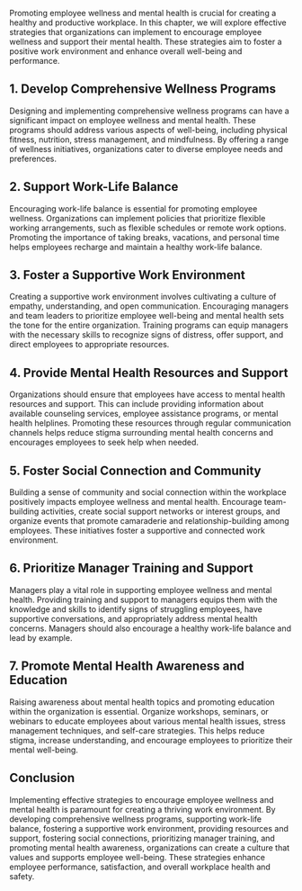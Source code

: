 
Promoting employee wellness and mental health is crucial for creating a healthy and productive workplace. In this chapter, we will explore effective strategies that organizations can implement to encourage employee wellness and support their mental health. These strategies aim to foster a positive work environment and enhance overall well-being and performance.

## 1\. Develop Comprehensive Wellness Programs

Designing and implementing comprehensive wellness programs can have a significant impact on employee wellness and mental health. These programs should address various aspects of well-being, including physical fitness, nutrition, stress management, and mindfulness. By offering a range of wellness initiatives, organizations cater to diverse employee needs and preferences.

## 2\. Support Work-Life Balance

Encouraging work-life balance is essential for promoting employee wellness. Organizations can implement policies that prioritize flexible working arrangements, such as flexible schedules or remote work options. Promoting the importance of taking breaks, vacations, and personal time helps employees recharge and maintain a healthy work-life balance.

## 3\. Foster a Supportive Work Environment

Creating a supportive work environment involves cultivating a culture of empathy, understanding, and open communication. Encouraging managers and team leaders to prioritize employee well-being and mental health sets the tone for the entire organization. Training programs can equip managers with the necessary skills to recognize signs of distress, offer support, and direct employees to appropriate resources.

## 4\. Provide Mental Health Resources and Support

Organizations should ensure that employees have access to mental health resources and support. This can include providing information about available counseling services, employee assistance programs, or mental health helplines. Promoting these resources through regular communication channels helps reduce stigma surrounding mental health concerns and encourages employees to seek help when needed.

## 5\. Foster Social Connection and Community

Building a sense of community and social connection within the workplace positively impacts employee wellness and mental health. Encourage team-building activities, create social support networks or interest groups, and organize events that promote camaraderie and relationship-building among employees. These initiatives foster a supportive and connected work environment.

## 6\. Prioritize Manager Training and Support

Managers play a vital role in supporting employee wellness and mental health. Providing training and support to managers equips them with the knowledge and skills to identify signs of struggling employees, have supportive conversations, and appropriately address mental health concerns. Managers should also encourage a healthy work-life balance and lead by example.

## 7\. Promote Mental Health Awareness and Education

Raising awareness about mental health topics and promoting education within the organization is essential. Organize workshops, seminars, or webinars to educate employees about various mental health issues, stress management techniques, and self-care strategies. This helps reduce stigma, increase understanding, and encourage employees to prioritize their mental well-being.

## Conclusion

Implementing effective strategies to encourage employee wellness and mental health is paramount for creating a thriving work environment. By developing comprehensive wellness programs, supporting work-life balance, fostering a supportive work environment, providing resources and support, fostering social connections, prioritizing manager training, and promoting mental health awareness, organizations can create a culture that values and supports employee well-being. These strategies enhance employee performance, satisfaction, and overall workplace health and safety.
